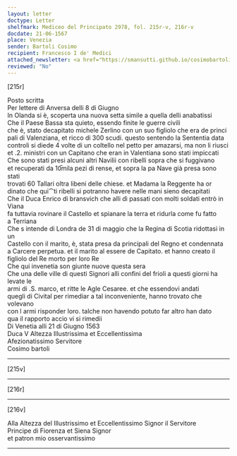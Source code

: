```yaml
---
layout: letter
doctype: Letter
shelfmark: Mediceo del Principato 2978, fol. 215r-v, 216r-v
docdate: 21-06-1567
place: Venezia
sender: Bartoli Cosimo
recipient: Francesco I de' Medici
attached_newsletter: <a href="https://smansutti.github.io/cosimobartoli/texts/2978_091/">2978_091</a>
reviewed: "No"
---
```


[215r]  
  
  
Posto scritta  
Per lettere di Anversa delli 8 di Giugno  
In Olanda si è, scoperta una nuova setta simile a quella delli anabatissi  
Che il Paese Bassa sta quieto, essendo finite le guerre civili  
che è, stato decapitato michele Zerlino con un suo figliolo che era de princi  
pali di Valenziana, et ricco di 300 scudi. questo sentendo la Sententia data  
controli si diede 4 volte di un coltello nel petto per amazarsi, ma non li riusci  
et .2. ministri con un Capitano che eran in Valentiana sono stati impiccati  
Che sono stati presi alcuni altri Navilii con ribelli sopra che si fuggivano  
et recuperati da 10̅mila pezi di rense, et sopra la pa Nave già presa sono stati  
trovati 60 Tallari oltra libeni delle chiese. et Madama la Reggente ha or  
dinato che qui⁀ti ribelli si potranno havere nelle mani sieno decapitati  
Che il Duca Enrico di bransvich che alli dì passati con molti soldati entrò in Viana  
fa tuttavia rovinare il Castello et spianare la terra et ridurla come fu fatto  
a Terriana  
Che s intende di Londra de 31 di maggio che la Regina di Scotia ridottasi in un  
Castello con il marito, è, stata presa da principali del Regno et condennata  
a Carcere perpetua. et il marito al essere de Capitato. et hanno creato il  
figliolo del Re morto per loro Re  
Che qui invenetia son giunte nuove questa sera  
Che una delle ville di questi Signori alli confini del frioli a questi giorni ha levate le  
armi di .S. marco, et ritte le Agle Cesaree. et che essendovi andati  
quegli di Civital per rimediar a tal inconveniente, hanno trovato che volevano  
con l armi risponder loro. talche non havendo potuto far altro han dato  
qua il rapporto accio vi si rimedii  
Di Venetia alli 21 di Giugno 1563  
Duca V Altezza Illustrissima et Eccellentissima  
Afezionatissimo Servitore  
Cosimo bartoli  
  
---  

[215v]  
  
  
  
---  

[216r]  
  
  
  
---  

[216v]  
  
  
Alla Altezza del Illustrissimo et Eccellentissimo Signor il Servitore  
Principe di Fiorenza et Siena Signor  
et patron mio osservantissimo  
  
---  

